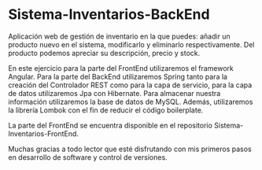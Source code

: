 # Sistema-Inventarios-BackEnd
Aplicación web de gestión de inventario en la que puedes: añadir un producto nuevo en el sistema, modificarlo y eliminarlo respectivamente. Del producto podemos apreciar su descripción, precio y stock.

En este ejercicio para la parte del FrontEnd utilizaremos el framework Angular. Para la parte del BackEnd utilizaremos Spring tanto para la creación del Controlador REST como para la capa de servicio, para la capa de datos utilizaremos Jpa con Hibernate. Para almacenar nuestra información utilizaremos la base de datos de MySQL. Además, utilizaremos la librería Lombok con el fin de reducir el código boilerplate.

La parte del FrontEnd se encuentra disponible en el repositorio Sistema-Inventarios-FrontEnd.

Muchas gracias a todo lector que esté disfrutando con mis primeros pasos en desarrollo de software y control de versiones.
